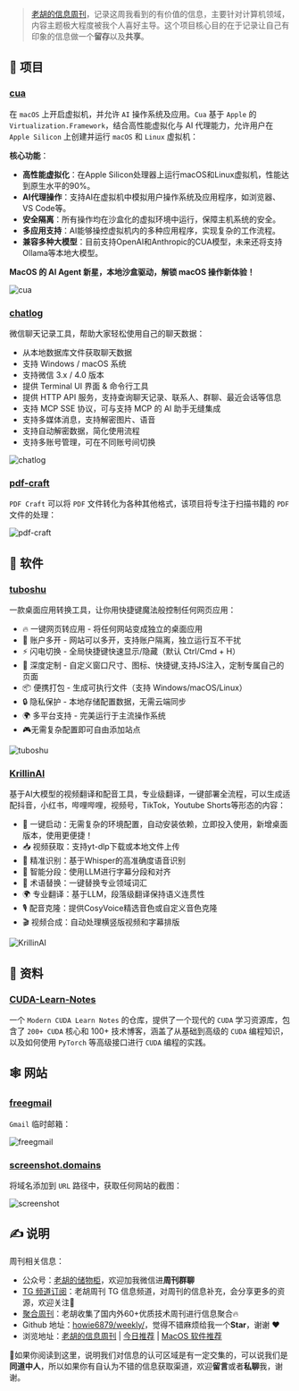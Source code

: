 > [老胡的信息周刊](https://weekly.howie6879.com/)，记录这周我看到的有价值的信息，主要针对计算机领域，内容主题极大程度被我个人喜好主导。这个项目核心目的在于记录让自己有印象的信息做一个**留存**以及**共享**。

## 🎯 项目

### [cua](https://github.com/trycua/cua)

在 `macOS` 上开启虚拟机，并允许 `AI` 操作系统及应用。`Cua` 基于 `Apple` 的 `Virtualization.Framework`，结合高性能虚拟化与 AI 代理能力，允许用户在 `Apple Silicon` 上创建并运行 `macOS` 和 `Linux` 虚拟机：

**核心功能**：

- **高性能虚拟化**：在Apple Silicon处理器上运行macOS和Linux虚拟机，性能达到原生水平的90%。
- **AI代理操作**：支持AI在虚拟机中模拟用户操作系统及应用程序，如浏览器、VS Code等。
- **安全隔离**：所有操作均在沙盒化的虚拟环境中运行，保障主机系统的安全。
- **多应用支持**：AI能够操控虚拟机内的多种应用程序，实现复杂的工作流程。
- **兼容多种大模型**：目前支持OpenAI和Anthropic的CUA模型，未来还将支持Ollama等本地大模型。

**MacOS 的 AI Agent 新星，本地沙盒驱动，解锁 macOS 操作新体验！**

![cua](https://images-1252557999.file.myqcloud.com/uPic/weL6Z9.png)

### [chatlog](https://github.com/sjzar/chatlog)

微信聊天记录工具，帮助大家轻松使用自己的聊天数据：

- 从本地数据库文件获取聊天数据
- 支持 Windows / macOS 系统
- 支持微信 3.x / 4.0 版本
- 提供 Terminal UI 界面 & 命令行工具
- 提供 HTTP API 服务，支持查询聊天记录、联系人、群聊、最近会话等信息
- 支持 MCP SSE 协议，可与支持 MCP 的 AI 助手无缝集成
- 支持多媒体消息，支持解密图片、语音
- 支持自动解密数据，简化使用流程
- 支持多账号管理，可在不同账号间切换

![chatlog](https://images-1252557999.file.myqcloud.com/uPic/NSigD0.png)

### [pdf-craft](https://github.com/oomol-lab/pdf-craft)

`PDF Craft` 可以将 `PDF` 文件转化为各种其他格式，该项目将专注于扫描书籍的 `PDF` 文件的处理：

![pdf-craft](https://images-1252557999.file.myqcloud.com/uPic/7Gx8lB.png)

## 🤖 软件

### [tuboshu](https://github.com/deepshit2025/tuboshu)

一款桌面应用转换工具，让你用快捷键魔法般控制任何网页应用：

- 🔥 一键网页转应用 - 将任何网站变成独立的桌面应用
- 🚀 账户多开 - 网站可以多开，支持账户隔离，独立运行互不干扰
- ⚡️ 闪电切换 - 全局快捷键快速显示/隐藏（默认 Ctrl/Cmd + H）
- 🎨 深度定制 - 自定义窗口尺寸、图标、快捷键,支持JS注入，定制专属自己的页面
- 📦 便携打包 - 生成可执行文件（支持 Windows/macOS/Linux）
- 🔒 隐私保护 - 本地存储配置数据，无需云端同步
- 🌍 多平台支持 - 完美运行于主流操作系统
- 🎮无需复杂配置即可自由添加站点

![tuboshu](https://images-1252557999.file.myqcloud.com/uPic/d1GxMj.png)

### [KrillinAI](https://github.com/krillinai/KrillinAI)

基于AI大模型的视频翻译和配音工具，专业级翻译，一键部署全流程，可以生成适配抖音，小红书，哔哩哔哩，视频号，TikTok，Youtube Shorts等形态的内容：

- 🎯 一键启动：无需复杂的环境配置，自动安装依赖，立即投入使用，新增桌面版本，使用更便捷！
- 📥 视频获取：支持yt-dlp下载或本地文件上传
- 📜 精准识别：基于Whisper的高准确度语音识别
- 🧠 智能分段：使用LLM进行字幕分段和对齐
- 🔄 术语替换：一键替换专业领域词汇
- 🌍 专业翻译：基于LLM，段落级翻译保持语义连贯性
- 🎙️ 配音克隆：提供CosyVoice精选音色或自定义音色克隆
- 🎬 视频合成：自动处理横竖版视频和字幕排版

![KrillinAI](https://images-1252557999.file.myqcloud.com/uPic/EGujdx.png)

## 👀 资料

### [CUDA-Learn-Notes](https://github.com/xlite-dev/CUDA-Learn-Notes)

一个 `Modern CUDA Learn Notes` 的仓库，提供了一个现代的 `CUDA` 学习资源库，包含了 `200+ CUDA` 核心和 100+ 技术博客，涵盖了从基础到高级的 `CUDA` 编程知识，以及如何使用 `PyTorch` 等高级接口进行 `CUDA` 编程的实践。

## 🕸 网站

### [freegmail](https://freegmail.go24.info/)

`Gmail` 临时邮箱：

![freegmail](https://images-1252557999.file.myqcloud.com/uPic/EoVxAp.png)

### [screenshot.domains](https://screenshot.domains/)

将域名添加到 `URL` 路径中，获取任何网站的截图：

![screenshot](https://images-1252557999.file.myqcloud.com/uPic/XzRlTu.png)

## ✍️ 说明

周刊相关信息：

- 公众号：[老胡的储物柜](https://images-1252557999.file.myqcloud.com/uPic/ETIbMe.jpg)，欢迎加我微信进**周刊群聊**
- [TG 频道订阅](https://t.me/howie_weekly)：老胡周刊 TG 信息频道，对周刊的信息补充，会分享更多的资源，欢迎关注👏
- [聚合周刊](https://www.fre321.com/weekly)：老胡收集了国内外60+优质技术周刊进行信息聚合🔥
- Github 地址：[howie6879/weekly/](https://github.com/howie6879/weekly/)，觉得不错麻烦给我一个**Star**，谢谢 ❤️
- 浏览地址：[老胡的信息周刊](https://weekly.howie6879.com) | [今日推荐](https://weekly.howie6879.com/recommend/index.html) | [MacOS 软件推荐](https://weekly.howie6879.com/soft/mac.html)

🙌如果你阅读到这里，说明我们对信息的认可区域是有一定交集的，可以说我们是**同道中人**，所以如果你有自认为不错的信息获取渠道，欢迎**留言**或者**私聊**我，谢谢。
